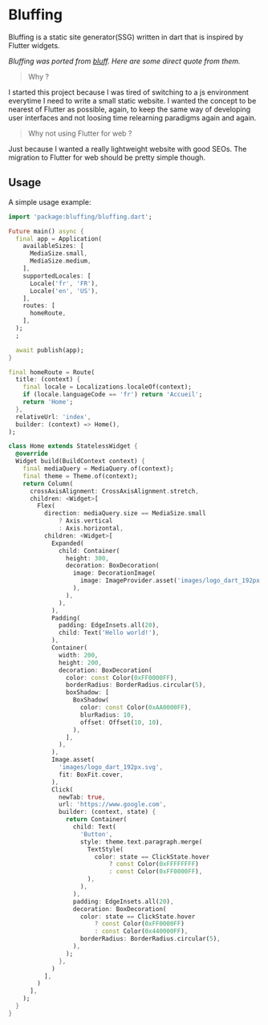 # Bluffing

Bluffing is a static site generator(SSG) written in dart that is inspired by Flutter widgets.

*Bluffing was ported from [bluff](https://github.com/aloisdeniel/bluff). Here are some direct quote from them.*

 > Why ?

I started this project because I was tired of switching to a js environment everytime I need to write a small static website. I wanted the concept to be nearest of Flutter as possible, again, to keep the same way of developing user interfaces and not loosing time relearning paradigms again and again.

> Why not using Flutter for web ?

Just because I wanted a really lightweight website with good SEOs. The migration to Flutter for web should be pretty simple though.

## Usage

A simple usage example:

```dart
import 'package:bluffing/bluffing.dart';

Future main() async {
  final app = Application(
    availableSizes: [
      MediaSize.small,
      MediaSize.medium,
    ],
    supportedLocales: [
      Locale('fr', 'FR'),
      Locale('en', 'US'),
    ],
    routes: [
      homeRoute,
    ],
  );
  ;

  await publish(app);
}

final homeRoute = Route(
  title: (context) {
    final locale = Localizations.localeOf(context);
    if (locale.languageCode == 'fr') return 'Accueil';
    return 'Home';
  },
  relativeUrl: 'index',
  builder: (context) => Home(),
);

class Home extends StatelessWidget {
  @override
  Widget build(BuildContext context) {
    final mediaQuery = MediaQuery.of(context);
    final theme = Theme.of(context);
    return Column(
      crossAxisAlignment: CrossAxisAlignment.stretch,
      children: <Widget>[
        Flex(
          direction: mediaQuery.size == MediaSize.small
              ? Axis.vertical
              : Axis.horizontal,
          children: <Widget>[
            Expanded(
              child: Container(
                height: 300,
                decoration: BoxDecoration(
                  image: DecorationImage(
                    image: ImageProvider.asset('images/logo_dart_192px.svg'),
                  ),
                ),
              ),
            ),
            Padding(
              padding: EdgeInsets.all(20),
              child: Text('Hello world!'),
            ),
            Container(
              width: 200,
              height: 200,
              decoration: BoxDecoration(
                color: const Color(0xFF0000FF),
                borderRadius: BorderRadius.circular(5),
                boxShadow: [
                  BoxShadow(
                    color: const Color(0xAA0000FF),
                    blurRadius: 10,
                    offset: Offset(10, 10),
                  ),
                ],
              ),
            ),
            Image.asset(
              'images/logo_dart_192px.svg',
              fit: BoxFit.cover,
            ),
            Click(
              newTab: true,
              url: 'https://www.google.com',
              builder: (context, state) {
                return Container(
                  child: Text(
                    'Button',
                    style: theme.text.paragraph.merge(
                      TextStyle(
                        color: state == ClickState.hover
                            ? const Color(0xFFFFFFFF)
                            : const Color(0xFF0000FF),
                      ),
                    ),
                  ),
                  padding: EdgeInsets.all(20),
                  decoration: BoxDecoration(
                    color: state == ClickState.hover
                        ? const Color(0xFF0000FF)
                        : const Color(0x440000FF),
                    borderRadius: BorderRadius.circular(5),
                  ),
                );
              },
            )
          ],
        )
      ],
    );
  }
}

```
